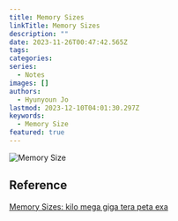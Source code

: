 ```yaml
---
title: Memory Sizes
linkTitle: Memory Sizes
description: ""
date: 2023-11-26T00:47:42.565Z
tags:
categories:
series:
  - Notes
images: []
authors:
  - Hyunyoun Jo
lastmod: 2023-12-10T04:01:30.297Z
keywords:
  - Memory Size
featured: true
---
```


![Memory Size](media/images/memory-sizes-to-yotta.png "https://cryptosmith.com/2013/10/18/memory-sizes-kilo-mega-giga-tera-peta-exa/")

## Reference

[Memory Sizes: kilo mega giga tera peta exa](https://cryptosmith.com/2013/10/18/memory-sizes-kilo-mega-giga-tera-peta-exa/)
